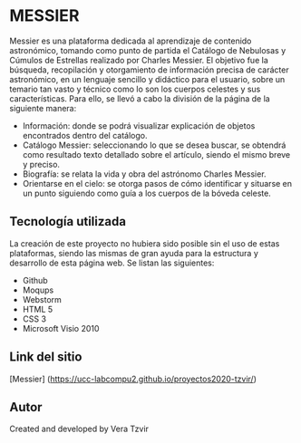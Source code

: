 # MESSIER

Messier es una plataforma dedicada al aprendizaje de contenido astronómico, tomando como punto de partida el Catálogo de Nebulosas y Cúmulos de Estrellas realizado por Charles Messier. El objetivo fue la búsqueda, recopilación y otorgamiento de información precisa de carácter astronómico, en un lenguaje sencillo y didáctico para el usuario, sobre un temario tan vasto y técnico como lo son los cuerpos celestes y sus características. Para ello, se llevó a cabo la división de la página de la siguiente manera:

  - Información: donde se podrá visualizar explicación de objetos encontrados dentro del catálogo.
  - Catálogo Messier: seleccionando lo que se desea buscar, se obtendrá como resultado texto detallado sobre el artículo, siendo el mismo breve y preciso.
  - Biografía: se relata la vida y obra del astrónomo Charles Messier.
  - Orientarse en el cielo: se otorga pasos de cómo identificar y situarse en un punto siguiendo como guía a los cuerpos de la bóveda celeste. 
 
## Tecnología utilizada
 
La creación de este proyecto no hubiera sido posible sin el uso de estas plataformas, siendo las mismas de gran ayuda para la estructura y desarrollo de esta página web. Se listan las siguientes:
* Github
* Moqups
* Webstorm
* HTML 5
* CSS 3
* Microsoft Visio 2010

## Link del sitio
[Messier] (https://ucc-labcompu2.github.io/proyectos2020-tzvir/)

## Autor
Created and developed by Vera Tzvir

